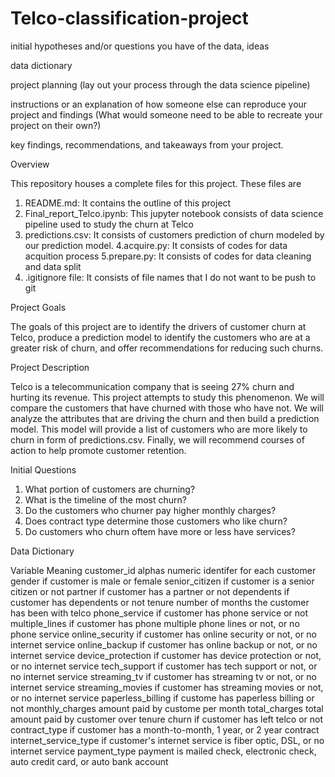 # Telco-classification-project



initial hypotheses and/or questions you have of the data, ideas

data dictionary

project planning (lay out your process through the data science pipeline)

instructions or an explanation of how someone else can reproduce your project and findings (What would someone need to be able to recreate your project on their own?)

key findings, recommendations, and takeaways from your project.

Overview

This repository houses a complete files for this project. These files are

1. README.md: It contains the outline of this project
2. Final_report_Telco.ipynb: This jupyter notebook consists of data science pipeline used to study the churn at Telco
3. predictions.csv: It consists of customers prediction of churn modeled by our prediction model.
4.acquire.py: It consists of codes for data acquition process
5.prepare.py: It consists of codes for data cleaning and data split
6. .igitignore file: It consists of file names that I do not want to be push to git

Project Goals

The goals of this project are to identify the drivers of customer churn at Telco, produce a prediction model to identify the customers who are at a greater risk of churn, and offer recommendations for reducing such churns.

Project Description

Telco is a telecommunication company that is seeing 27% churn and hurting its revenue. This project attempts to study this phenomenon. We will compare the customers that have churned with those who have not. We will analyze the attributes that are driving the churn and then build a prediction model. This model will provide a list of customers who are more likely to churn in form of predictions.csv. Finally, we will recommend courses of action to help promote customer retention.

Initial Questions

1. What portion of customers are churning?
2. What is the timeline of the most churn?
3. Do the customers who churner pay higher monthly charges?
4. Does contract type determine those customers who like churn?
5. Do customers who churn oftem have more or less have services?

Data Dictionary

Variable	Meaning
customer_id	alphas numeric identifer for each customer
gender	if customer is male or female
senior_citizen	if customer is a senior citizen or not
partner	if customer has a partner or not
dependents	if customer has dependents or not
tenure	number of months the customer has been with telco
phone_service	if customer has phone service or not
multiple_lines	if customer has phone multiple phone lines or not, or no phone service
online_security	if customer has online security or not, or no internet service
online_backup	if customer has online backup or not, or no internet service
device_protection	if customer has device protection or not, or no internet service
tech_support	if customer has tech support or not, or no internet service
streaming_tv	if customer has streaming tv or not, or no internet service
streaming_movies	if customer has streaming movies or not, or no internet service
paperless_billing	if custome has paperless billing or not
monthly_charges	amount paid by custome per month
total_charges	total amount paid by customer over tenure
churn	if customer has left telco or not
contract_type	if customer has a month-to-month, 1 year, or 2 year contract
internet_service_type	if customer's internet service is fiber optic, DSL, or no internet service
payment_type	payment is mailed check, electronic check, auto credit card, or auto bank account








